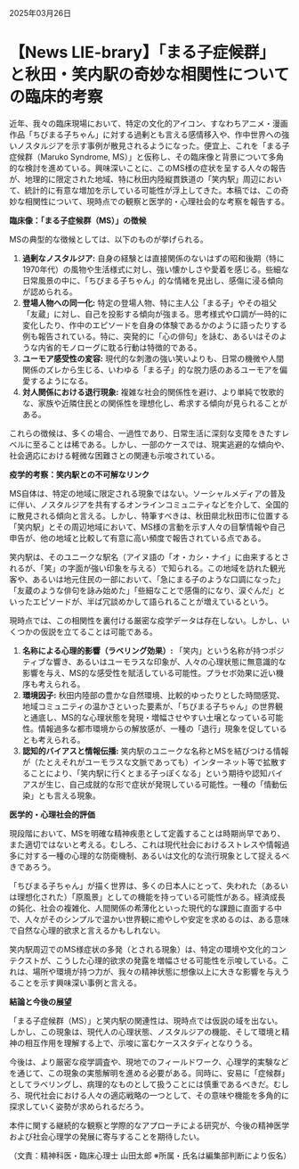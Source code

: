 2025年03月26日

# 【News LIE-brary】「まる子症候群」と秋田・笑内駅の奇妙な相関性についての臨床的考察

近年、我々の臨床現場において、特定の文化的アイコン、すなわちアニメ・漫画作品「ちびまる子ちゃん」に対する過剰とも言える感情移入や、作中世界への強いノスタルジアを示す事例が散見されるようになった。便宜上、これを「まる子症候群（Maruko Syndrome, MS）」と仮称し、その臨床像と背景について多角的な検討を進めている。興味深いことに、このMS様の症状を呈する人々の報告が、地理的に限定された地域、特に秋田内陸縦貫鉄道の「笑内駅」周辺において、統計的に有意な増加を示している可能性が浮上してきた。本稿では、この奇妙な相関性について、現時点での観察と医学的・心理社会的な考察を報告する。

**臨床像：「まる子症候群（MS）」の徴候**

MSの典型的な徴候としては、以下のものが挙げられる。

1.  **過剰なノスタルジア:** 自身の経験とは直接関係のないはずの昭和後期（特に1970年代）の風物や生活様式に対し、強い懐かしさや愛着を感じる。些細な日常風景の中に、「ちびまる子ちゃん」的な情緒を見出し、感傷に浸る傾向が認められる。
2.  **登場人物への同一化:** 特定の登場人物、特に主人公「まる子」やその祖父「友蔵」に対し、自己を投影する傾向が強まる。思考様式や口調が一時的に変化したり、作中のエピソードを自身の体験であるかのように語ったりする例も報告されている。特に、突発的に「心の俳句」を詠む、あるいはそのような内省的モノローグに耽る行動は特徴的である。
3.  **ユーモア感受性の変容:** 現代的な刺激の強い笑いよりも、日常の機微や人間関係のズレから生じる、いわゆる「まる子」的な脱力感のあるユーモアを偏愛するようになる。
4.  **対人関係における退行現象:** 複雑な社会的関係性を避け、より単純で牧歌的な、家族や近隣住民との関係性を理想化し、希求する傾向が見られることがある。

これらの徴候は、多くの場合、一過性であり、日常生活に深刻な支障をきたすレベルに至ることは稀である。しかし、一部のケースでは、現実逃避的な傾向や、社会適応における軽微な困難さとの関連も示唆されている。

**疫学的考察：笑内駅との不可解なリンク**

MS自体は、特定の地域に限定される現象ではない。ソーシャルメディアの普及に伴い、ノスタルジアを共有するオンラインコミュニティなどを介して、全国的に散見される傾向と言える。しかし、特筆すべきは、秋田県北秋田市に位置する「笑内駅」とその周辺地域において、MS様の言動を示す人々の目撃情報や自己申告が、他の地域と比較して有意に高い頻度で報告されている点である。

笑内駅は、そのユニークな駅名（アイヌ語の「オ・カシ・ナイ」に由来するとされるが、「笑」の字面が強い印象を与える）で知られる。この地域を訪れた観光客や、あるいは地元住民の一部において、「急にまる子のような口調になった」「友蔵のような俳句を詠み始めた」「些細なことで感傷的になり、涙ぐんだ」といったエピソードが、半ば冗談めかして語られることが増えているという。

現時点では、この相関性を裏付ける厳密な疫学データは存在しない。しかし、いくつかの仮説を立てることは可能である。

1.  **名称による心理的影響（ラベリング効果）:** 「笑内」という名称が持つポジティブな響き、あるいはユーモラスな印象が、人々の心理状態に無意識的な影響を与え、MS的な感受性を賦活している可能性。プラセボ効果に近い機序も考えられる。
2.  **環境因子:** 秋田内陸部の豊かな自然環境、比較的ゆったりとした時間感覚、地域コミュニティの温かさといった要素が、「ちびまる子ちゃん」の世界観と通底し、MS的な心理状態を発現・増幅させやすい土壌となっている可能性。情報過多な都市環境からの解放感が、一種の「退行」現象を促しているとも考えられる。
3.  **認知的バイアスと情報伝播:** 笑内駅のユニークな名称とMSを結びつける情報が（たとえそれがユーモラスな文脈であっても）インターネット等で拡散することにより、「笑内駅に行くとまる子っぽくなる」という期待や認知バイアスが生じ、自己成就的な形で症状が発現している可能性。一種の「情動伝染」とも言える現象。

**医学的・心理社会的評価**

現段階において、MSを明確な精神疾患として定義することは時期尚早であり、また適切ではないと考える。むしろ、これは現代社会におけるストレスや情報過多に対する一種の心理的な防衛機制、あるいは文化的な流行現象として捉えるべきであろう。

「ちびまる子ちゃん」が描く世界は、多くの日本人にとって、失われた（あるいは理想化された）「原風景」としての機能を持っている可能性がある。経済成長の鈍化、社会の複雑化、人間関係の希薄化といった現代的な課題に直面する中で、人々がそのシンプルで温かい世界観に癒やしや安定を求めるのは、ある意味で自然な心理的欲求と言えるかもしれない。

笑内駅周辺でのMS様症状の多発（とされる現象）は、特定の環境や文化的コンテクストが、こうした心理的欲求の発露を増幅させる可能性を示唆している。これは、場所や環境が持つ力が、我々の精神状態に想像以上に大きな影響を与えうることを示す興味深い事例と言える。

**結論と今後の展望**

「まる子症候群（MS）」と笑内駅の関連性は、現時点では仮説の域を出ない。しかし、この現象は、現代人の心理状態、ノスタルジアの機能、そして環境と精神の相互作用を理解する上で、示唆に富むケーススタディとなりうる。

今後は、より厳密な疫学調査や、現地でのフィールドワーク、心理学的実験などを通じて、この現象の実態解明を進める必要がある。同時に、安易に「症候群」としてラベリングし、病理的なものとして扱うことには慎重であるべきだ。むしろ、現代社会における人々の適応戦略の一つとして、その意味や機能を多角的に探求していく姿勢が求められるだろう。

本件に関する継続的な観察と学際的なアプローチによる研究が、今後の精神医学および社会心理学の発展に寄与することを期待したい。

（文責：精神科医・臨床心理士 山田太郎 ※所属・氏名は編集部判断により仮名）
